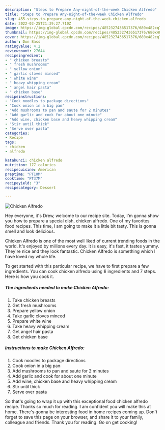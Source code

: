 ```yaml
---
description: "Steps to Prepare Any-night-of-the-week Chicken Alfredo"
title: "Steps to Prepare Any-night-of-the-week Chicken Alfredo"
slug: 455-steps-to-prepare-any-night-of-the-week-chicken-alfredo
date: 2022-02-25T21:39:27.710Z
image: https://img-global.cpcdn.com/recipes/4852327436517376/680x482cq70/chicken-alfredo-recipe-main-photo.jpg
thumbnail: https://img-global.cpcdn.com/recipes/4852327436517376/680x482cq70/chicken-alfredo-recipe-main-photo.jpg
cover: https://img-global.cpcdn.com/recipes/4852327436517376/680x482cq70/chicken-alfredo-recipe-main-photo.jpg
author: Don Bass
ratingvalue: 4.2
reviewcount: 27644
recipeingredient:
- " chicken breasts"
- " fresh mushrooms"
- " yellow onion"
- " garlic cloves minced"
- " white wine"
- " heavy whipping cream"
- " angel hair pasta"
- " chicken base"
recipeinstructions:
- "Cook noodles to package directions"
- "Cook onion in a big pan"
- "Add mushrooms to pan and saute for 2 minutes"
- "Add garlic and cook for about one minute"
- "Add wine, chicken base and heavy whipping cream"
- "Stir until thick"
- "Serve over pasta"
categories:
- Recipe
tags:
- chicken
- alfredo

katakunci: chicken alfredo 
nutrition: 177 calories
recipecuisine: American
preptime: "PT10M"
cooktime: "PT37M"
recipeyield: "3"
recipecategory: Dessert

---
```



![Chicken Alfredo](https://img-global.cpcdn.com/recipes/4852327436517376/680x482cq70/chicken-alfredo-recipe-main-photo.jpg)

Hey everyone, it's Drew, welcome to our recipe site. Today, I'm gonna show you how to prepare a special dish, chicken alfredo. One of my favorites food recipes. This time, I am going to make it a little bit tasty. This is gonna smell and look delicious.



Chicken Alfredo is one of the most well liked of current trending foods in the world. It's enjoyed by millions every day. It is easy, it's fast, it tastes yummy. They're nice and they look fantastic. Chicken Alfredo is something which I have loved my whole life.


To get started with this particular recipe, we have to first prepare a few ingredients. You can cook chicken alfredo using 8 ingredients and 7 steps. Here is how you cook it.

<!--inarticleads1-->

##### The ingredients needed to make Chicken Alfredo:

1. Take  chicken breasts
1. Get  fresh mushrooms
1. Prepare  yellow onion
1. Take  garlic cloves minced
1. Prepare  white wine
1. Take  heavy whipping cream
1. Get  angel hair pasta
1. Get  chicken base




<!--inarticleads2-->

##### Instructions to make Chicken Alfredo:

1. Cook noodles to package directions
1. Cook onion in a big pan
1. Add mushrooms to pan and saute for 2 minutes
1. Add garlic and cook for about one minute
1. Add wine, chicken base and heavy whipping cream
1. Stir until thick
1. Serve over pasta




So that's going to wrap it up with this exceptional food chicken alfredo recipe. Thanks so much for reading. I am confident you will make this at home. There's gonna be interesting food in home recipes coming up. Don't forget to save this page on your browser, and share it to your family, colleague and friends. Thank you for reading. Go on get cooking!
